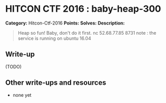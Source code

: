 # HITCON CTF 2016 : baby-heap-300

**Category:** Hitcon-Ctf-2016
**Points:** 
**Solves:** 
**Description:**

> Heap so fun! Baby, don't do it first. nc 52.68.77.85 8731   note : the service is running on ubuntu 16.04


## Write-up

(TODO)

## Other write-ups and resources

* none yet
